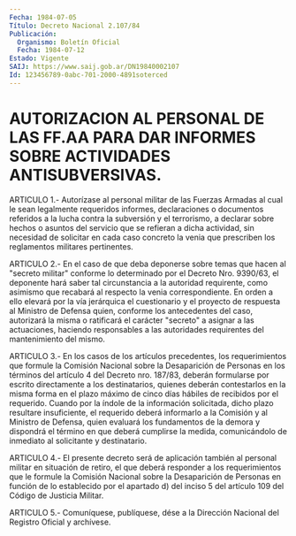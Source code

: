 ```yaml
---
Fecha: 1984-07-05
Título: Decreto Nacional 2.107/84
Publicación:
  Organismo: Boletín Oficial
  Fecha: 1984-07-12
Estado: Vigente
SAIJ: https://www.saij.gob.ar/DN19840002107
Id: 123456789-0abc-701-2000-4891soterced
---
```

# AUTORIZACION AL PERSONAL DE LAS FF.AA PARA DAR INFORMES SOBRE ACTIVIDADES ANTISUBVERSIVAS.

<a id="1"></a>
ARTICULO  1.- Autorízase al personal militar de las Fuerzas Armadas al cual le  sean  legalmente  requeridos  informes, declaraciones o documentos  referidos  a  la  lucha  contra  la  subversión   y  el terrorismo,  a declarar sobre hechos o asuntos del servicio que  se refieran a dicha  actividad,  sin  necesidad  de  solicitar en cada caso  concreto  la  venia que prescriben los reglamentos  militares pertinentes.

<a id="2"></a>
ARTICULO  2.-  En  el  caso  de  que deba deponerse sobre temas que hacen al "secreto militar" conforme  lo  determinado por el Decreto Nro.  9390/63,  el  deponente  hará saber tal  circunstancia  a  la autoridad requirente, como asimismo  que  recabará  al  respecto la venia   correspondiente.  En  orden  a  ello  elevará  por  la  vía jerárquica  el  cuestionario y el proyecto de respuesta al Ministro de Defensa quien,  conforme  los  antecedentes del caso, autorizará la  misma  o  ratificará  el carácter "secreto"  a  asignar  a  las actuaciones, haciendo responsables  a  las  autoridades requirentes del mantenimiento del mismo.

<a id="3"></a>
ARTICULO  3.-  En  los  casos  de  los  artículos  precedentes, los requerimientos    que  formule  la  Comisión  Nacional  sobre    la Desaparición  de Personas  en  los  términos  del  artículo  4  del Decreto nro. 187/83,  deberán formularse por escrito directamente a los destinatarios, quienes  deberán  contestarlos en la misma forma en  el  plazo  máximo de cinco días hábiles  de  recibidos  por  el requerido. Cuando  por  la  índole  de  la  información solicitada, dicho plazo resultare insuficiente, el requerido  deberá informarlo a  la  Comisión  y  al  Ministro  de  Defensa,  quien evaluará  los fundamentos  de  la  demora  y dispondrá el término en  que  deberá cumplirse la medida, comunicándolo  de  inmediato  al solicitante y destinatario.

<a id="4"></a>
ARTICULO  4.-  El  presente  decreto  será de aplicación también al personal militar en situación de retiro,  el que deberá responder a los  requerimientos que le formule la Comisión  Nacional  sobre  la Desaparición  de  Personas  en  función  de  lo  establecido por el apartado  d) del inciso 5 del artículo 109 del Código  de  Justicia Militar.

<a id="5"></a>
ARTICULO  5.- Comuníquese, publíquese, dése a la Dirección Nacional del Registro Oficial y archívese.